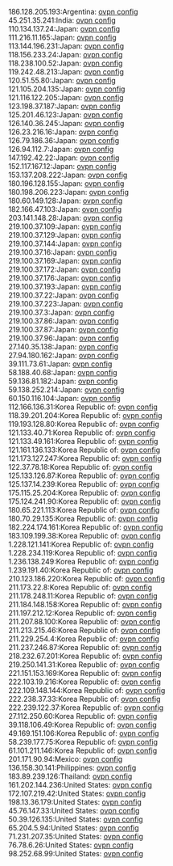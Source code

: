 186.128.205.193:Argentina: [ovpn config](vpn/186_128_205_193.ovpn)  
45.251.35.241:India: [ovpn config](vpn/45_251_35_241.ovpn)  
110.134.137.24:Japan: [ovpn config](vpn/110_134_137_24.ovpn)  
111.216.11.165:Japan: [ovpn config](vpn/111_216_11_165.ovpn)  
113.144.196.231:Japan: [ovpn config](vpn/113_144_196_231.ovpn)  
118.156.233.24:Japan: [ovpn config](vpn/118_156_233_24.ovpn)  
118.238.100.52:Japan: [ovpn config](vpn/118_238_100_52.ovpn)  
119.242.48.213:Japan: [ovpn config](vpn/119_242_48_213.ovpn)  
120.51.55.80:Japan: [ovpn config](vpn/120_51_55_80.ovpn)  
121.105.204.135:Japan: [ovpn config](vpn/121_105_204_135.ovpn)  
121.116.122.205:Japan: [ovpn config](vpn/121_116_122_205.ovpn)  
123.198.37.187:Japan: [ovpn config](vpn/123_198_37_187.ovpn)  
125.201.46.123:Japan: [ovpn config](vpn/125_201_46_123.ovpn)  
126.140.36.245:Japan: [ovpn config](vpn/126_140_36_245.ovpn)  
126.23.216.16:Japan: [ovpn config](vpn/126_23_216_16.ovpn)  
126.79.186.36:Japan: [ovpn config](vpn/126_79_186_36.ovpn)  
126.94.112.7:Japan: [ovpn config](vpn/126_94_112_7.ovpn)  
147.192.42.22:Japan: [ovpn config](vpn/147_192_42_22.ovpn)  
152.117.167.12:Japan: [ovpn config](vpn/152_117_167_12.ovpn)  
153.137.208.222:Japan: [ovpn config](vpn/153_137_208_222.ovpn)  
180.196.128.155:Japan: [ovpn config](vpn/180_196_128_155.ovpn)  
180.198.206.223:Japan: [ovpn config](vpn/180_198_206_223.ovpn)  
180.60.149.128:Japan: [ovpn config](vpn/180_60_149_128.ovpn)  
182.166.47.103:Japan: [ovpn config](vpn/182_166_47_103.ovpn)  
203.141.148.28:Japan: [ovpn config](vpn/203_141_148_28.ovpn)  
219.100.37.109:Japan: [ovpn config](vpn/219_100_37_109.ovpn)  
219.100.37.129:Japan: [ovpn config](vpn/219_100_37_129.ovpn)  
219.100.37.144:Japan: [ovpn config](vpn/219_100_37_144.ovpn)  
219.100.37.16:Japan: [ovpn config](vpn/219_100_37_16.ovpn)  
219.100.37.169:Japan: [ovpn config](vpn/219_100_37_169.ovpn)  
219.100.37.172:Japan: [ovpn config](vpn/219_100_37_172.ovpn)  
219.100.37.176:Japan: [ovpn config](vpn/219_100_37_176.ovpn)  
219.100.37.193:Japan: [ovpn config](vpn/219_100_37_193.ovpn)  
219.100.37.22:Japan: [ovpn config](vpn/219_100_37_22.ovpn)  
219.100.37.223:Japan: [ovpn config](vpn/219_100_37_223.ovpn)  
219.100.37.3:Japan: [ovpn config](vpn/219_100_37_3.ovpn)  
219.100.37.86:Japan: [ovpn config](vpn/219_100_37_86.ovpn)  
219.100.37.87:Japan: [ovpn config](vpn/219_100_37_87.ovpn)  
219.100.37.96:Japan: [ovpn config](vpn/219_100_37_96.ovpn)  
27.140.35.138:Japan: [ovpn config](vpn/27_140_35_138.ovpn)  
27.94.180.162:Japan: [ovpn config](vpn/27_94_180_162.ovpn)  
39.111.73.61:Japan: [ovpn config](vpn/39_111_73_61.ovpn)  
58.188.40.68:Japan: [ovpn config](vpn/58_188_40_68.ovpn)  
59.136.81.182:Japan: [ovpn config](vpn/59_136_81_182.ovpn)  
59.138.252.214:Japan: [ovpn config](vpn/59_138_252_214.ovpn)  
60.150.116.104:Japan: [ovpn config](vpn/60_150_116_104.ovpn)  
112.166.136.31:Korea Republic of: [ovpn config](vpn/112_166_136_31.ovpn)  
118.39.201.204:Korea Republic of: [ovpn config](vpn/118_39_201_204.ovpn)  
119.193.128.80:Korea Republic of: [ovpn config](vpn/119_193_128_80.ovpn)  
121.133.40.71:Korea Republic of: [ovpn config](vpn/121_133_40_71.ovpn)  
121.133.49.161:Korea Republic of: [ovpn config](vpn/121_133_49_161.ovpn)  
121.161.136.133:Korea Republic of: [ovpn config](vpn/121_161_136_133.ovpn)  
121.173.127.247:Korea Republic of: [ovpn config](vpn/121_173_127_247.ovpn)  
122.37.78.18:Korea Republic of: [ovpn config](vpn/122_37_78_18.ovpn)  
125.133.126.87:Korea Republic of: [ovpn config](vpn/125_133_126_87.ovpn)  
125.137.14.239:Korea Republic of: [ovpn config](vpn/125_137_14_239.ovpn)  
175.115.25.204:Korea Republic of: [ovpn config](vpn/175_115_25_204.ovpn)  
175.124.241.90:Korea Republic of: [ovpn config](vpn/175_124_241_90.ovpn)  
180.65.221.113:Korea Republic of: [ovpn config](vpn/180_65_221_113.ovpn)  
180.70.29.135:Korea Republic of: [ovpn config](vpn/180_70_29_135.ovpn)  
182.224.174.161:Korea Republic of: [ovpn config](vpn/182_224_174_161.ovpn)  
183.109.199.38:Korea Republic of: [ovpn config](vpn/183_109_199_38.ovpn)  
1.228.121.141:Korea Republic of: [ovpn config](vpn/1_228_121_141.ovpn)  
1.228.234.119:Korea Republic of: [ovpn config](vpn/1_228_234_119.ovpn)  
1.236.138.249:Korea Republic of: [ovpn config](vpn/1_236_138_249.ovpn)  
1.239.191.40:Korea Republic of: [ovpn config](vpn/1_239_191_40.ovpn)  
210.123.186.220:Korea Republic of: [ovpn config](vpn/210_123_186_220.ovpn)  
211.173.22.8:Korea Republic of: [ovpn config](vpn/211_173_22_8.ovpn)  
211.178.248.11:Korea Republic of: [ovpn config](vpn/211_178_248_11.ovpn)  
211.184.148.158:Korea Republic of: [ovpn config](vpn/211_184_148_158.ovpn)  
211.197.212.12:Korea Republic of: [ovpn config](vpn/211_197_212_12.ovpn)  
211.207.88.100:Korea Republic of: [ovpn config](vpn/211_207_88_100.ovpn)  
211.213.215.46:Korea Republic of: [ovpn config](vpn/211_213_215_46.ovpn)  
211.229.254.4:Korea Republic of: [ovpn config](vpn/211_229_254_4.ovpn)  
211.237.246.87:Korea Republic of: [ovpn config](vpn/211_237_246_87.ovpn)  
218.232.67.201:Korea Republic of: [ovpn config](vpn/218_232_67_201.ovpn)  
219.250.141.31:Korea Republic of: [ovpn config](vpn/219_250_141_31.ovpn)  
221.151.153.169:Korea Republic of: [ovpn config](vpn/221_151_153_169.ovpn)  
222.103.19.216:Korea Republic of: [ovpn config](vpn/222_103_19_216.ovpn)  
222.109.148.144:Korea Republic of: [ovpn config](vpn/222_109_148_144.ovpn)  
222.238.37.33:Korea Republic of: [ovpn config](vpn/222_238_37_33.ovpn)  
222.239.122.37:Korea Republic of: [ovpn config](vpn/222_239_122_37.ovpn)  
27.112.250.60:Korea Republic of: [ovpn config](vpn/27_112_250_60.ovpn)  
39.118.106.49:Korea Republic of: [ovpn config](vpn/39_118_106_49.ovpn)  
49.169.151.106:Korea Republic of: [ovpn config](vpn/49_169_151_106.ovpn)  
58.239.177.75:Korea Republic of: [ovpn config](vpn/58_239_177_75.ovpn)  
61.101.211.146:Korea Republic of: [ovpn config](vpn/61_101_211_146.ovpn)  
201.171.90.94:Mexico: [ovpn config](vpn/201_171_90_94.ovpn)  
136.158.30.141:Philippines: [ovpn config](vpn/136_158_30_141.ovpn)  
183.89.239.126:Thailand: [ovpn config](vpn/183_89_239_126.ovpn)  
161.202.144.236:United States: [ovpn config](vpn/161_202_144_236.ovpn)  
172.107.219.42:United States: [ovpn config](vpn/172_107_219_42.ovpn)  
198.13.36.179:United States: [ovpn config](vpn/198_13_36_179.ovpn)  
45.76.147.33:United States: [ovpn config](vpn/45_76_147_33.ovpn)  
50.39.126.135:United States: [ovpn config](vpn/50_39_126_135.ovpn)  
65.204.5.94:United States: [ovpn config](vpn/65_204_5_94.ovpn)  
71.231.207.35:United States: [ovpn config](vpn/71_231_207_35.ovpn)  
76.78.6.26:United States: [ovpn config](vpn/76_78_6_26.ovpn)  
98.252.68.99:United States: [ovpn config](vpn/98_252_68_99.ovpn)  
